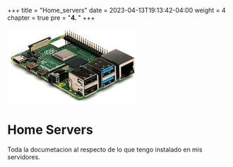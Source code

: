 +++
title = "Home_servers"
date = 2023-04-13T19:13:42-04:00
weight = 4
chapter = true
pre = "<b>4. </b>"
+++

![Servers](images/homeServer.jpeg)

# Home Servers

Toda la documetacion al respecto de lo que tengo instalado en mis servidores.